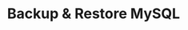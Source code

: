 ---
title: Backup & Restore MySQL
menu:
  docs_{{ .version }}:
    identifier: guides-mysql-backup-stashv1
    name: Stash
    parent: guides-mysql-backup
    weight: 40
menu_name: docs_{{ .version }}
---